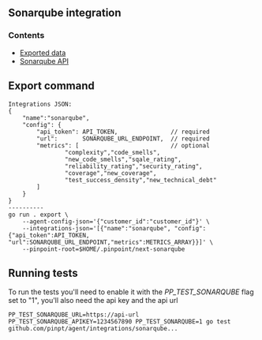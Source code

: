 ## Sonarqube integration

### Contents

- [Exported data](./_docs/exported_data.md)
- [Sonarqube API](https://docs.sonarqube.org/display/SONARQUBE43/Web+Service+API)

## Export command

```
Integrations JSON:
{
	"name":"sonarqube",
	"config": {
		"api_token": API_TOKEN,               // required
		"url":       SONARQUBE_URL_ENDPOINT,  // required
		"metrics": [                          // optional
				"complexity","code_smells",
				"new_code_smells","sqale_rating",
				"reliability_rating","security_rating",
				"coverage","new_coverage",
				"test_success_density","new_technical_debt"
		]
	}
}
----------
go run . export \
    --agent-config-json='{"customer_id":"customer_id"}' \
    --integrations-json='[{"name":"sonarqube", "config":{"api_token":API_TOKEN, "url":SONARQUBE_URL_ENDPOINT,"metrics":METRICS_ARRAY}}]' \
    --pinpoint-root=$HOME/.pinpoint/next-sonarqube
```

## Running tests

To run the tests you'll need to enable it with the _PP_TEST_SONARQUBE_ flag set to "1", you'll also need the api key and the api url

```
PP_TEST_SONARQUBE_URL=https://api-url PP_TEST_SONARQUBE_APIKEY=1234567890 PP_TEST_SONARQUBE=1 go test github.com/pinpt/agent/integrations/sonarqube...
```
